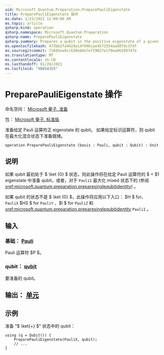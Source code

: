 ```yaml
---
uid: Microsoft.Quantum.Preparation.PreparePauliEigenstate
title: PreparePauliEigenstate 操作
ms.date: 1/23/2021 12:00:00 AM
ms.topic: article
qsharp.kind: operation
qsharp.namespace: Microsoft.Quantum.Preparation
qsharp.name: PreparePauliEigenstate
qsharp.summary: Prepares a qubit in the positive eigenstate of a given Pauli operator. If the identity operator is given, then the qubit is prepared in the maximally mixed state.
ms.openlocfilehash: 473bb2fa4429a14f69bcae4573354aad87dc37df
ms.sourcegitcommit: 71605ea9cc630e84e7ef29027e1f0ea06299747e
ms.translationtype: MT
ms.contentlocale: zh-CN
ms.lasthandoff: 01/26/2021
ms.locfileid: "98854355"
---
```

# <a name="preparepaulieigenstate-operation"></a>PreparePauliEigenstate 操作

命名空间： [Microsoft 量子. 准备](xref:Microsoft.Quantum.Preparation)

包： [Microsoft 量子. 标准版](https://nuget.org/packages/Microsoft.Quantum.Standard)


准备给定 Pauli 运算符正 eigenstate 的 qubit。
如果给定标识运算符，则 qubit 在最大化混合状态下准备就绪。

```qsharp
operation PreparePauliEigenstate (basis : Pauli, qubit : Qubit) : Unit
```


## <a name="description"></a>说明

如果 qubit 最初处于 $ \ket {0} $ 状态，则此操作将在给定 Pauli 运算符的 $ + $1 eigenstate 中准备 qubit，或者，对于 `PauliI` 最大化 mixed 状态下的 (参阅 <xref:microsoft.quantum.preparation.preparesinglequbitidentity>) 。

如果 qubit 的状态不是 $ \ket {0} $，此操作将应用以下入口： $H $ for、 `PauliX` $HS $ for `PauliY` 、$I $ for `PauliZ` 和 <xref:microsoft.quantum.preparation.preparesinglequbitidentity> `PauliI` 。

## <a name="input"></a>输入

### <a name="basis--pauli"></a>基础： [Pauli](xref:microsoft.quantum.lang-ref.pauli)

Pauli 运算符 $P $。


### <a name="qubit--qubit"></a>qubit： [qubit](xref:microsoft.quantum.lang-ref.qubit)

要准备的 qubit。



## <a name="output--unit"></a>输出： [单元](xref:microsoft.quantum.lang-ref.unit)



## <a name="example"></a>示例

准备 "$ \ket{+} $" 状态中的 qubit：

```qsharp
using (q = Qubit()) {
    PreparePauliEigenstate(PauliX, qubit);
    // ...
}
```
